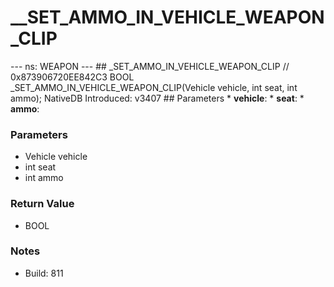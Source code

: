# __SET_AMMO_IN_VEHICLE_WEAPON_CLIP

--- ns: WEAPON --- ## _SET_AMMO_IN_VEHICLE_WEAPON_CLIP  // 0x873906720EE842C3 BOOL _SET_AMMO_IN_VEHICLE_WEAPON_CLIP(Vehicle vehicle, int seat, int ammo);  NativeDB Introduced: v3407  ## Parameters * **vehicle**: * **seat**: * **ammo**:

### Parameters
* Vehicle vehicle
* int seat
* int ammo

### Return Value
* BOOL

### Notes
* Build: 811

